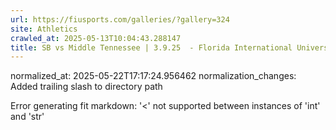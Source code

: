 ```yaml
---
url: https://fiusports.com/galleries/?gallery=324
site: Athletics
crawled_at: 2025-05-13T10:04:43.288147
title: SB vs Middle Tennessee | 3.9.25  - Florida International University
---
```

normalized_at: 2025-05-22T17:17:24.956462
normalization_changes: Added trailing slash to directory path

Error generating fit markdown: '<' not supported between instances of 'int' and 'str'